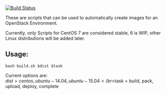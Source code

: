 [![Build Status](https://travis-ci.org/Korni22/packer-linux.svg?branch=travis)](https://travis-ci.org/Korni22/packer-linux)

These are scripts that can be used to automatically create images for an OpenStack Environment.

Currently, only Scripts for CentOS 7 are considered stable, 6 is WIP, other Linux distributions will be added later.

## Usage:
`bash build.sh $dist $task`

Current options are:
</br>$dist = centos, ubuntu-14.04, ubuntu-15.04
</br>$task = build, pack, upload, deploy, complete